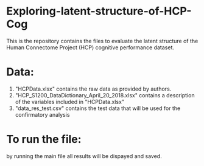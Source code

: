# Exploring-latent-structure-of-HCP-Cog
This is the repository contains the files to evaluate the latent structure of the Human Connectome Project (HCP) cognitive performance dataset.
# Data:
1. "HCPData.xlsx" contains the raw data as provided by authors.
2. "HCP_S1200_DataDictionary_April_20_2018.xlsx" contains a description of the variables included in "HCPData.xlsx"
3. "data_res_test.csv" contains the test data that will be used for the confirmatory analysis
# To run the file:
by running the main file all results will be dispayed and saved.
